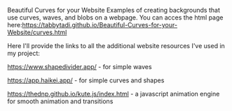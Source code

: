 Beautiful Curves for your Website
Examples of creating backgrounds that use curves, waves, and blobs on a webpage.
You can acces the html page here:https://tabbytadi.github.io/Beautiful-Curves-for-your-Website/curves.html

Here I'll provide the links to all the additional website resources I've used in my project:

https://www.shapedivider.app/ - for simple waves

https://app.haikei.app/ - for simple curves and shapes

https://thednp.github.io/kute.js/index.html - a javascript animation engine for smooth animation and transitions

